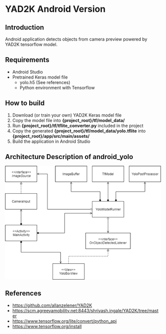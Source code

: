 # YAD2K Android Version

## Introduction
Android application detects objects from camera preview powered by YAD2K tensorflow model.

## Requirements
* Android Studio
* Pretrained Keras model file
   * yolo.h5 (See references)
   * Python environment with Tensorflow

## How to build
1. Download (or train your own) YAD2K Keras model file
2. Copy the model file into **{project_root}/tf/model_data/**
3. Run **{project_root}/tf/tflite_converter.py** included in the project
4. Copy the generated **{project_root}/tf/model_data/yolo.tflite** into **{project_root}/app/src/main/assets/**
5. Build the application in Android Studio

## Architecture Description of android_yolo
![Class Diagram](images/class_diagram.png)

## References
* https://github.com/allanzelener/YAD2K
* https://scm.agreeyamobility.net:8443/shriyash.ingale/YAD2K/tree/master
* https://www.tensorflow.org/lite/convert/python_api
* https://www.tensorflow.org/install
